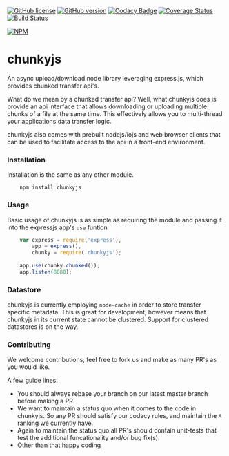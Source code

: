 [![GitHub license](https://img.shields.io/badge/license-GPL--3.0-green.svg)]()
[![GitHub version](https://badge.fury.io/gh/supernomad%2Fchunky.svg)](http://badge.fury.io/gh/supernomad%2Fchunky)
[![Codacy Badge](https://www.codacy.com/project/badge/92a9c19ff3474abeaaf0e869317da1a3)](https://www.codacy.com/app/csaide/chunky)
[![Coverage Status](https://coveralls.io/repos/Supernomad/chunky/badge.svg?branch=master)](https://coveralls.io/r/Supernomad/chunky?branch=master)
[![Build Status](https://travis-ci.org/Supernomad/chunky.svg?branch=master)](https://travis-ci.org/Supernomad/chunky)

[![NPM](https://nodei.co/npm/chunkyjs.png?downloads=true&downloadRank=true&stars=true)](https://nodei.co/npm/chunkyjs/)
# chunkyjs
An async upload/download node library leveraging express.js, which provides chunked transfer api's.

What do we mean by a chunked transfer api? Well, what chunkyjs does is provide an api interface that allows downloading or uploading multiple chunks of a file at the same time. This effectively allows you to multi-thread your applications data transfer logic.

chunkyjs also comes with prebuilt nodejs/iojs and web browser clients that can be used to facilitate access to the api in a front-end environment.
### Installation
Installation is the same as any other module.
```
	npm install chunkyjs
```
### Usage
Basic usage of chunkyjs is as simple as requiring the module and passing it into the expressjs app's `use` funtion
``` js
	var express = require('express'),
		app = express(),
		chunky = require('chunkyjs');
	
	app.use(chunky.chunked());
	app.listen(8080);
```

### Datastore
chunkyjs is currently employing `node-cache` in order to store transfer specific metadata. This is great for development, however means that chunkyjs in its current state cannot be clustered. Support for clustered datastores is on the way.

### Contributing
We welcome contributions, feel free to fork us and make as many PR's as you would like.

A few guide lines:
- You should always rebase your branch on our latest master branch before making a PR.
- We want to maintain a status quo when it comes to the code in chunkyjs. So any PR should satisfy our codacy rules, and maintain the `A` ranking we currently have.
- Again to maintain the status quo all PR's should contain unit-tests that test the additional funcationality and/or bug fix(s).
- Other than that happy coding
